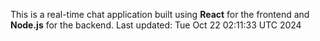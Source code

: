 This is a real-time chat application built using **React** for the frontend and **Node.js** for the backend.
Last updated: Tue Oct 22 02:11:33 UTC 2024
